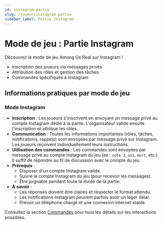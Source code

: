 ```yaml
---
id: instagram-partie
slug: /joueur/instagram-partie
sidebar_label: Partie Instagram
---
```


# Mode de jeu : Partie Instagram

Découvrez le mode de jeu Among Us Real sur Instagram !

- Inscription des joueurs via messages privés
- Attribution des rôles et gestion des tâches
- Commandes spécifiques à Instagram

## Informations pratiques par mode de jeu

### Mode Instagram

- **Inscription** : Les joueurs s'inscrivent en envoyant un message privé au compte Instagram dédié à la partie. L'organisateur valide ensuite l'inscription et attribue les rôles.
- **Communication** : Toutes les informations importantes (rôles, tâches, notifications, rappels) sont envoyées par message privé sur Instagram. Les joueurs reçoivent individuellement leurs instructions.
- **Utilisation des commandes** : Les commandes sont envoyées par message privé au compte Instagram du jeu (ex : `vote 3`, `sos`, `mort`, etc.). Il suffit de répondre au fil de discussion avec le compte du jeu.
- **Prérequis** :
  - Disposer d'un compte Instagram valide.
  - Suivre le compte Instagram du jeu (pour recevoir les messages).
  - Être joignable pendant toute la durée de la partie.
- **À savoir** :
  - Les réponses doivent être claires et respecter le format attendu.
  - Les notifications Instagram peuvent parfois avoir un léger délai.
  - Prévoir un téléphone chargé et une connexion internet stable.

Consultez la section [Commandes](/docs/joueur/commandes) pour tous les détails sur les interactions possibles.


